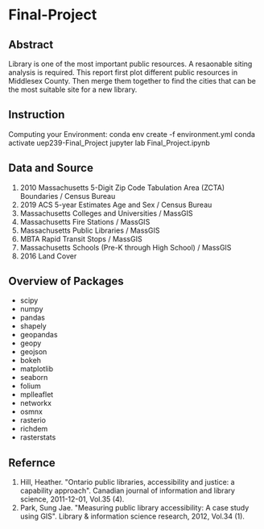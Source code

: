 # Final-Project

## Abstract
Library is one of the most important public resources. A resaonable siting analysis is required. This report first plot different public resources in Middlesex County. Then merge them together to find the cities that can be the most suitable site for a new library.

## Instruction
Computing your Environment:
    conda env create -f environment.yml
    conda activate uep239-Final_Project
    jupyter lab Final_Project.ipynb
    
## Data and Source
1. 2010 Massachusetts 5-Digit Zip Code Tabulation Area (ZCTA) Boundaries / Census Bureau
2. 2019 ACS 5-year Estimates Age and Sex / Census Bureau
3. Massachusetts Colleges and Universities / MassGIS
4. Massachusetts Fire Stations / MassGIS
5. Massachusetts Public Libraries / MassGIS
6. MBTA Rapid Transit Stops / MassGIS
7. Massachusetts Schools (Pre-K through High School) / MassGIS
8. 2016 Land Cover 

## Overview of Packages
  - scipy
  - numpy
  - pandas
  - shapely
  - geopandas
  - geopy
  - geojson
  - bokeh
  - matplotlib
  - seaborn
  - folium
  - mplleaflet
  - networkx
  - osmnx
  - rasterio
  - richdem
  - rasterstats

## Refernce
1. Hill, Heather. "Ontario public libraries, accessibility and justice: a capability approach". Canadian journal of information and library science, 2011-12-01, Vol.35 (4).
2. Park, Sung Jae. "Measuring public library accessibility: A case study using GIS". Library & information science research, 2012, Vol.34 (1).
